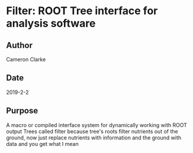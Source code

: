 # Filter: ROOT Tree interface for analysis software
## Author
Cameron Clarke
## Date
2019-2-2
## Purpose
A macro or compiled interface system for dynamically working with ROOT output Trees called filter because tree's roots filter nutrients out of the ground, now just replace nutrients with information and the ground with data and you get what I mean
